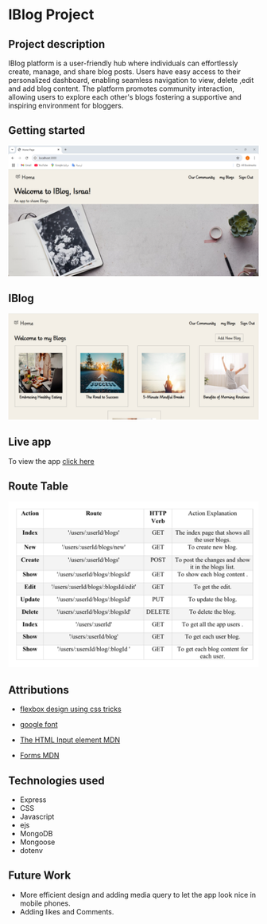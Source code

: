 # IBlog Project 

## Project description 

IBlog platform is a user-friendly hub where individuals can effortlessly create, manage, and share blog posts. Users have easy access to their personalized dashboard, enabling seamless navigation to view, delete ,edit and add blog content. The platform promotes community interaction, allowing users to explore each other's blogs fostering a supportive and inspiring environment for bloggers.

## Getting started

![alt text](</assets/IBlog-image.png>) 

## IBlog 

![alt text](</assets/Blogs.png>) 

## Live app

To view the app [click here](https://iblog-app-9921fffa6a4a.herokuapp.com/)

## Route Table 

![alt text](</assets/Route table.png>) 

## Attributions

- [flexbox design using css tricks](https://css-tricks.com/snippets/css/a-guide-to-flexbox/)

- [google font](https://fonts.google.com/specimen/Playwrite+GB+S)

- [The HTML Input element MDN](https://developer.mozilla.org/en-US/docs/Web/HTML/Element/input)

- [Forms MDN](https://developer.mozilla.org/en-US/docs/Web/HTML/Element/form)

## Technologies used

- Express
- CSS
- Javascript
- ejs
- MongoDB
- Mongoose
- dotenv

## Future Work

- More efficient design and adding media query to let the app look nice in mobile phones.
- Adding likes and Comments.